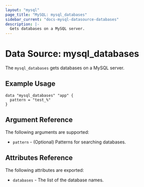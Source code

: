 ```yaml
---
layout: "mysql"
page_title: "MySQL: mysql_databases"
sidebar_current: "docs-mysql-datasource-databases"
description: |-
  Gets databases on a MySQL server.
---
```


# Data Source: mysql\_databases

The ``mysql_databases`` gets databases on a MySQL
server.

## Example Usage

```hcl
data "mysql_databases" "app" {
  pattern = "test_%"
}
```

## Argument Reference

The following arguments are supported:

* `pattern` - (Optional) Patterns for searching databases.

## Attributes Reference

The following attributes are exported:

* `databases` - The list of the database names.
